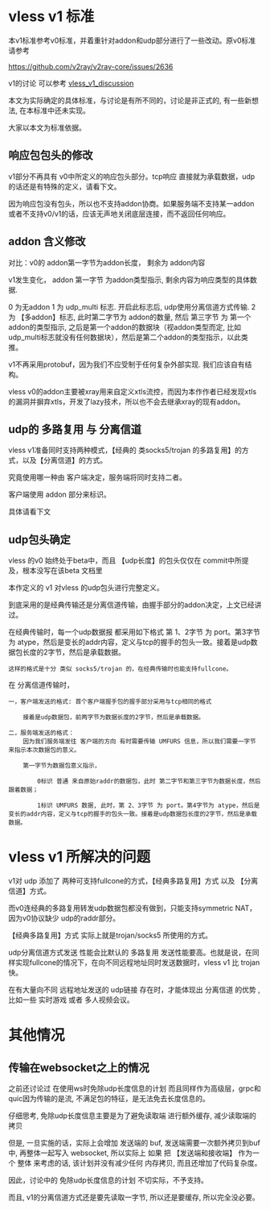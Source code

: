 # vless v1 标准

本v1标准参考v0标准，并着重针对addon和udp部分进行了一些改动。原v0标准请参考

https://github.com/v2ray/v2ray-core/issues/2636

v1的讨论 可以参考 [vless_v1_discussion](vless_v1_discussion.md)

本文为实际确定的具体标准，与讨论是有所不同的，讨论是非正式的, 有一些新想法, 在本标准中还未实现。

大家以本文为标准依据。

## 响应包包头的修改

v1部分不再具有 v0中所定义的响应包头部分。tcp响应 直接就为承载数据，udp的话还是有特殊的定义，请看下文。

因为响应包没有包头，所以也不支持addon协商。如果服务端不支持某一addon 或者不支持v0/v1的话，应该无声地关闭底层连接，而不返回任何响应。

## addon 含义修改

对比：v0的 addon第一字节为addon长度， 剩余为 addon内容

v1发生变化， addon 第一字节 为addon类型指示, 剩余内容为响应类型的具体数据.

0 为无addon
1 为 udp_multi 标志. 开启此标志后, udp使用分离信道方式传输.
2 为 【多addon】标志, 此时第二字节为 addon的数量, 然后 第三字节 为 第一个addon的类型指示, 之后是第一个addon的数据块（视addon类型而定, 比如 udp_multi标志就没有任何数据块），然后是第二个addon的类型指示，以此类推。

v1不再采用protobuf，因为我们不应受制于任何复杂外部实现. 我们应该自有结构。

vless v0的addon主要被xray用来自定义xtls流控，而因为本作作者已经发现xtls的漏洞并摒弃xtls，开发了lazy技术，所以也不会去继承xray的现有addon。

## udp的 多路复用 与 分离信道

vless v1准备同时支持两种模式，【经典的 类socks5/trojan 的多路复用】的方式，以及【分离信道】的方式。

究竟使用哪一种由 客户端决定，服务端将同时支持二者。

客户端使用 addon 部分来标识。

具体请看下文
## udp包头确定

vless 的v0 始终处于beta中，而且 【udp长度】的包头仅仅在 commit中所提及，根本没写在该beta 文档里

本作定义的 v1 对vless 的udp包头进行完整定义。

到底采用的是经典传输还是分离信道传输，由握手部分的addon决定，上文已经讲过。

在经典传输时，每一个udp数据报 都采用如下格式
    第 1、2字节 为 port。第3字节为 atype，然后是变长的addr内容，定义与tcp的握手的包头一致。接着是udp数据包长度的2字节，然后是承载数据。

    这样的格式是十分 类似 socks5/trojan 的，在经典传输时也能支持fullcone。

在 分离信道传输时，

    一，客户端发送的格式: 首个客户端握手包的握手部分采用与tcp相同的格式

        接着是udp数据包，前两字节为数据长度的2字节，然后是承载数据。

    二，服务端发送的格式：
        因为我们服务端发往 客户端的方向 有时需要传输 UMFURS 信息，所以我们需要一字节来指示本次数据包的意义。
        
        第一字节为数据包意义指示，
        
            0标识 普通 来自原始raddr的数据包，此时 第二字节和第三字节为数据长度，然后跟着数据；

            1标识 UMFURS 数据, 此时，第 2、3字节 为 port。第4字节为 atype，然后是变长的addr内容，定义与tcp的握手的包头一致。接着是udp数据包长度的2字节，然后是承载数据。

# vless v1 所解决的问题

v1对 udp 添加了 两种可支持fullcone的方式，【经典多路复用】方式 以及 【分离信道】方式。

而v0连经典的多路复用转发udp数据包都没有做到，只能支持symmetric NAT，因为v0协议缺少 udp的raddr部分。

【经典多路复用】方式 实际上就是trojan/socks5 所使用的方式。

udp分离信道方式发送 性能会比默认的 多路复用 发送性能要高。也就是说，在同样实现fullcone的情况下，在向不同远程地址同时发送数据时，vless v1 比 trojan 快。

在有大量向不同 远程地址发送的 udp链接 存在时，才能体现出 分离信道 的优势 , 比如一些 实时游戏 或者 多人视频会议。


# 其他情况
## 传输在websocket之上的情况

之前还讨论过 在使用ws时免除udp长度信息的计划
而且同样作为高级层，grpc和quic因为传输的是流, 不满足包的特征，是无法免去长度信息的。

仔细思考, 免除udp长度信息主要是为了避免读取端 进行额外缓存, 减少读取端的拷贝

但是, 一旦实施的话，实际上会增加 发送端的 buf, 发送端需要一次额外拷贝到buf中, 再整体一起写入 websocket, 所以实际上 如果 把 【发送端和接收端】 作为一个 整体 来考虑的话, 该计划并没有减少任何 内存拷贝, 而且还增加了代码复杂度。

因此，讨论中的 免除udp长度信息的计划 不切实际，不予支持。

而且, v1的分离信道方式还是要先读取一字节, 所以还是要缓存, 所以完全没必要。